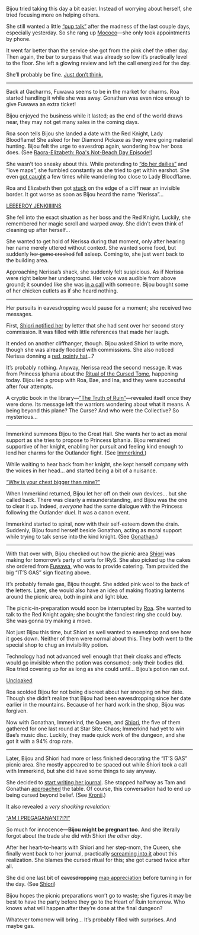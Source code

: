 Bijou tried taking this day a bit easier. Instead of worrying about herself, she tried focusing more on helping others.

She still wanted a little [“pup talk”](https://youtu.be/uMenK-yr3ss?t=420) after the madness of the last couple days, especially yesterday. So she rang up [Mococo](#node:mococo-abyssguard)—she only took appointments by phone.

It went far better than the service she got from the pink chef the other day. Then again, the bar to surpass that was already so low it’s practically level to the floor. She left a glowing review and left the call energized for the day. 

She’ll probably be fine. [Just don’t think.](https://youtu.be/uMenK-yr3ss?t=750)

----

Back at Gacharms, Fuwawa seems to be in the market for charms. Roa started handling it while she was away. Gonathan was even nice enough to give Fuwawa an extra ticket!

Bijou enjoyed the business while it lasted; as the end of the world draws near, they may not get many sales in the coming days.

Roa soon tells Bijou she landed a date with the Red Knight, Lady Bloodflame! She asked for her Diamond Pickaxe as they were going material hunting. Bijou felt the urge to eavesdrop again, wondering how her boss does. (See [Raora-Elizabeth: Roa's Not-Beach Day Episode!](#edge:roa-pandora-elizabeth-rose-bloodflame-right-1-left-1))

She wasn’t too sneaky about this. While pretending to [“do her dailies”](https://youtu.be/uMenK-yr3ss?t=2122) and “love maps”, she fumbled constantly as she tried to get within earshot. She even [got caught](https://youtu.be/uMenK-yr3ss?t=2889) a few times while wandering too close to Lady Bloodflame.

Roa and Elizabeth then got [stuck](https://youtu.be/uMenK-yr3ss?t=2958) on the edge of a cliff near an invisible border. It got worse as soon as Bijou heard the name “Nerissa”...

[LEEEEROY JENKIIIIINS](#embed:https://youtu.be/uMenK-yr3ss?t=3005)

She fell into the exact situation as her boss and the Red Knight. Luckily, she remembered her magic scroll and warped away. She didn’t even think of cleaning up after herself…

She wanted to get hold of Nerissa during that moment, only after hearing her name merely uttered without context. She wanted some food, but suddenly ~~her game crashed~~ fell asleep. Coming to, she just went back to the building area.

Approaching Nerissa’s shack, she suddenly felt suspicious. As if Nerissa were right below her underground. Her voice was audible from above ground; it sounded like she was [in a call](https://youtu.be/uMenK-yr3ss?t=3365) with someone. Bijou bought some of her chicken cutlets as if she heard nothing.

----

Her pursuits in eavesdropping would pause for a moment; she received two messages.

First, [Shiori notified her](https://youtu.be/uMenK-yr3ss?t=3475) by letter that she had sent over her second story commission. It was filled with little references that made her laugh.

It ended on another cliffhanger, though. Bijou asked Shiori to write more, though she was already flooded with commissions. She also noticed Nerissa donning a [red, pointy hat](https://youtu.be/uMenK-yr3ss?t=3749)…?

It’s probably nothing. Anyway, Nerissa read the second message. It was from Princess Iphania about the [Ritual of the Cursed Tome](https://youtu.be/uMenK-yr3ss?t=4764), happening today. Bijou led a group with Roa, Bae, and Ina, and they were successful after four attempts.

A cryptic book in the library—[”The Truth of Ruin”](https://youtu.be/uMenK-yr3ss?t=6143)—revealed itself once they were done. Its message left the warriors wondering about what it means. A being beyond this plane? The Curse? And who were the Collective? So mysterious…

----

Immerkind summons Bijou to the Great Hall. She wants her to act as moral support as she tries to propose to Princess Iphania. Bijou remained supportive of her knight, enabling her pursuit and feeling kind enough to lend her charms for the Outlander fight. (See [Immerkind.](#node:cecilia-immerkind))

While waiting to hear back from her knight, she kept herself company with the voices in her head… and started being a bit of a nuisance.

[“Why is your chest bigger than mine?"](#embed:https://youtu.be/uMenK-yr3ss?t=6576)

When Immerkind returned, Bijou let her off on their own devices… but she called back. There was clearly a misunderstanding, and Bijou was the one to clear it up. Indeed, *everyone* had the same dialogue with the Princess following the Outlander duel. It was a canon event.

Immerkind started to spiral, now with their self-esteem down the drain. Suddenly, Bijou found herself beside Gonathan, acting as moral support while trying to talk sense into the kind knight. (See [Gonathan](#node:gonathon-g).)

----

With that over with, Bijou checked out how the picnic area [Shiori](#node:shiori-nyavella) was making for tomorrow’s party of sorts for IRyS. She also picked up the cakes she ordered from [Fuwawa](#node:fuwawa-abyssguard), who was to provide catering. Tam provided the big “IT’S GAS” sign floating above.

It’s probably female gas, Bijou thought. She added pink wool to the back of the letters. Later, she would also have an idea of making floating lanterns around the picnic area, both in pink and light blue.

The picnic-in-preparation would soon be interrupted by [Roa](#node:roa-pandora). She wanted to talk to the Red Knight again; she bought the fanciest ring she could buy. She was gonna try making a move.

Not just Bijou this time, but Shiori as well wanted to eavesdrop and see how it goes down. Neither of them were normal about this. They both went to the special shop to chug an invisibility potion.

Technology had not advanced well enough that their cloaks and effects would go invisible when the potion was consumed; only their bodies did. Roa tried covering up for as long as she could until… Bijou’s potion ran out.

[Uncloaked](#embed:https://youtu.be/uMenK-yr3ss?t=10983)

Roa scolded Bijou for not being discreet about her snooping on her date. Though she didn’t realize that Bijou had been eavesdropping since her date earlier in the mountains. Because of her hard work in the shop, Bijou was forgiven.

Now with Gonathan, Immerkind, the Queen, and [Shiori](#node:shiori-nyavella), the five of them gathered for one last round at Star Site: Chaos; Immerkind had yet to win Bae’s music disc. Luckily, they made quick work of the dungeon, and she got it with a 94% drop rate.

----

Later, Bijou and Shiori had more or less finished decorating the “IT’S GAS” picnic area. She mostly appeared to be spaced out while Shiori took a call with Immerkind, but she did have some things to say anyway.

She decided to [start writing her journal](https://youtu.be/uMenK-yr3ss?t=14570). She stopped halfway as Tam and Gonathan [approached](https://youtu.be/uMenK-yr3ss?t=15364) the table. Of course, this conversation had to end up being cursed beyond belief. (See [Kronii](#node:tam-gandr).)

It also revealed a *very shocking revelation:*

[“AM I PREGAGANANT?!?!”](#embed:https://youtu.be/uMenK-yr3ss?t=15785)

So much for innocence—**Bijou might be pregnant too.** And she literally forgot about the trade she did with Shiori *the other day*.

After her heart-to-hearts with Shiori and her step-mom, the Queen, she finally went back to her journal, practically [screaming into it](https://youtu.be/uMenK-yr3ss?t=16625) about this realization. She blames the cursed ritual for this; she got cursed twice after all.

She did one last bit of ~~eavesdropping~~ [map appreciation](https://youtu.be/uMenK-yr3ss?t=17101) before turning in for the day. (See [Shiori](#node:shiori-nyavella))

Bijou hopes the picnic preparations won’t go to waste; she figures it may be best to have the party before they go to the Heart of Ruin tomorrow. Who knows what will happen after they’re done at the final dungeon?

Whatever tomorrow will bring… It’s probably filled with surprises. And maybe gas.
